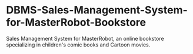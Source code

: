 # DBMS-Sales-Management-System-for-MasterRobot-Bookstore
Sales Management System for MasterRobot, an online bookstore specializing in children's comic books and Cartoon movies.

